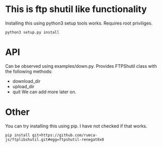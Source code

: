 # This is ftp shutil like functionality

Installing this using python3 setup tools works. Requires root priviliges.
```
python3 setup.py install
```

# API
Can be observed using examples/down.py. Provides FTPShutil class with the following methods:
 - download_dir
 - upload_dir
 - quit
We can add more later on.

# Other

You can try installing this using pip. I have not checked if that works.
```
pip install git+https://github.com/rumca-js/ftplibshutil.git#egg=ftpshutil-renegat0x0
```
